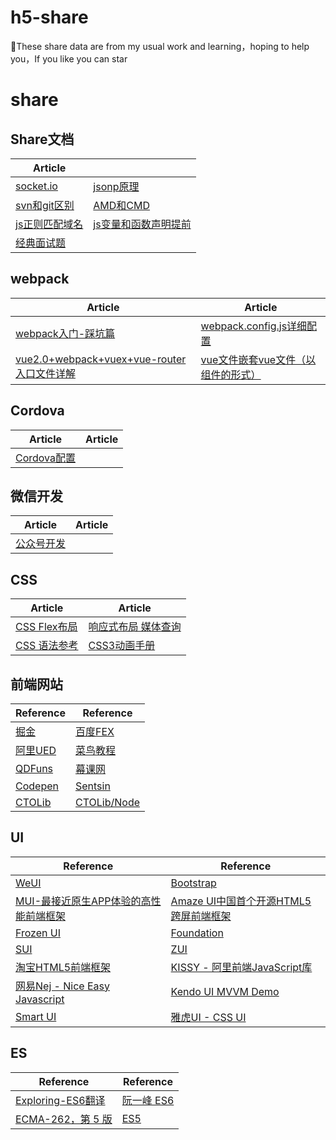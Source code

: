 # h5-share
:jack_o_lantern:These share data are from my usual work and learning，hoping to help you，If you like you can star

# share

## Share文档
| Article | |
| --------- | --------- |
|[socket.io](https://github.com/stjw7098/h5-share/issues/1)|[jsonp原理](https://github.com/stjw7098/h5-share/issues/2)|
|[svn和git区别](https://github.com/stjw7098/h5-share/issues/3)|[AMD和CMD](https://github.com/stjw7098/h5-share/issues/4)|
|[js正则匹配域名](https://github.com/stjw7098/h5-share/issues/5)|[js变量和函数声明提前](https://github.com/stjw7098/h5-share/issues/6)|
|[经典面试题](https://github.com/stjw7098/h5-share/issues/7)|


## webpack
| Article | Article |
| --------- | --------- |
|[webpack入门-踩坑篇](https://github.com/stjw7098/h5-share/issues/11)|[webpack.config.js详细配置](https://github.com/stjw7098/h5-share/issues/12)|
|[vue2.0+webpack+vuex+vue-router入口文件详解](https://github.com/stjw7098/h5-share/issues/13)|[vue文件嵌套vue文件（以组件的形式）](https://github.com/stjw7098/h5-share/issues/14)|

## Cordova
| Article | Article |
| --------- | --------- |
|[Cordova配置](https://github.com/stjw7098/h5-share/issues/15)||

## 微信开发
| Article | Article |
| --------- | --------- |
|[公众号开发](https://github.com/stjw7098/h5-share/issues/16)||

## CSS
| Article | Article |
| --------- | --------- |
|[CSS Flex布局](https://github.com/stjw7098/h5-share/issues/9)|[响应式布局 媒体查询](https://github.com/stjw7098/h5-share/issues/10)|
|[CSS 语法参考](http://tympanus.net/codrops/css_reference)|[CSS3动画手册](http://isux.tencent.com/css3/index.html)|



## 前端网站
| Reference | Reference |
| --------- | --------- |
|[掘金](https://gold.xitu.io/)|[百度FEX](http://fex.baidu.com/)|
|[阿里UED](http://www.aliued.com/)|[菜鸟教程](http://www.runoob.com/)|
|[QDFuns](http://www.qdfuns.com/portal.php)|[幕课网](http://www.imooc.com/)|
|[Codepen](http://codepen.io/)|[Sentsin](http://sentsin.com/daohang/)|
|[CTOLib](http://www.ctolib.com/javascript/)|[CTOLib/Node](http://www.ctolib.com/nodejs/)|

## UI
| Reference | Reference |
| --------- | --------- |
|[WeUI](https://github.com/weui/weui)|[Bootstrap](http://www.bootcss.com)|
|[MUI-最接近原生APP体验的高性能前端框架](http://dev.dcloud.net.cn/mui/)|[Amaze UI中国首个开源HTML5跨屏前端框架](http://amazeui.org)|
|[Frozen UI](http://frozenui.github.io/)|[Foundation](http://foundation.zurb.com/)|
|[SUI](http://sui.taobao.org/sui/docs/)|[ZUI](https://github.com/easysoft/zui)|
|[淘宝HTML5前端框架](http://m.sui.taobao.org)|[KISSY - 阿里前端JavaScript库](http://docs.kissyui.com)|
|[网易Nej - Nice Easy Javascript](http://nej.netease.com)|[Kendo UI MVVM Demo](http://demos.telerik.com/kendo-ui/mvvm/index)|
|[Smart UI](http://smartui.chinamzz.com)|[雅虎UI - CSS UI](http://developer.yahoo.com/yui/grids)|

## ES
| Reference | Reference |
| --------- | --------- |
|[Exploring-ES6翻译](http://es6-org.github.io/exploring-es6/)|[阮一峰 ES6](http://es6.ruanyifeng.com)|
|[ECMA-262，第 5 版](http://yanhaijing.com/es5)|[ES5](http://es5.github.io)|
